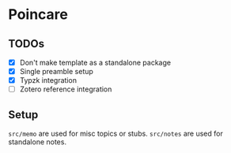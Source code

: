 # Poincare

## TODOs
- [x] Don't make template as a standalone package
- [x] Single preamble setup
- [x] Typzk integration
- [ ] Zotero reference integration

## Setup
`src/memo` are used for misc topics or stubs. `src/notes` are used for standalone notes.
